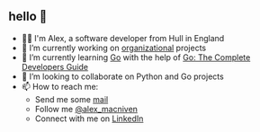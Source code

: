 ## hello 👋

<!--
**alexmacniven/alexmacniven** is a ✨ _special_ ✨ repository because its `README.md` (this file) appears on your GitHub profile.

Here are some ideas to get you started:

- 🔭 I’m currently working on ...
- 🌱 I’m currently learning ...
- 👯 I’m looking to collaborate on ...
- 🤔 I’m looking for help with ...
- 💬 Ask me about ...
- 📫 How to reach me: ...
- 😄 Pronouns: ...
- ⚡ Fun fact: ...
-->
- 👨‍💻 I'm Alex, a software developer from Hull in England
- 🔭 I’m currently working on [organizational](https://github.com/orgs/sunshinetechnology/dashboard) projects  
- 🌱 I’m currently learning [Go](https://go.dev) with the help of [Go: The Complete Developers Guide](https://www.udemy.com/course/go-the-complete-developers-guide/)  
- 👯 I’m looking to collaborate on Python and Go projects
- 📫 How to reach me: 
  - Send me some [mail](mailto:alex_macniven@icloud.com) 
  - Follow me [@alex_macniven](https://twitter.com/alex_macniven)
  - Connect with me on [LinkedIn](https://www.linkedin.com/in/alexmacniven/)
